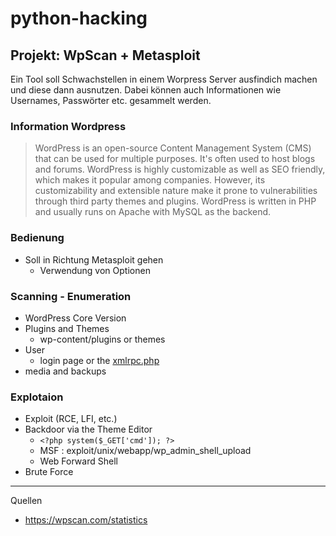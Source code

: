 # python-hacking

## Projekt: WpScan + Metasploit
Ein Tool soll Schwachstellen in einem Worpress Server ausfindich machen und diese dann ausnutzen.
Dabei können auch Informationen wie Usernames, Passwörter etc. gesammelt werden. 

### Information Wordpress

> WordPress is an open-source Content Management System (CMS) that can be used for multiple purposes. It's often used to host blogs and forums. WordPress is highly customizable as well as SEO friendly, which makes it popular among companies. However, its customizability and extensible nature make it prone to vulnerabilities through third party themes and plugins. WordPress is written in PHP and usually runs on Apache with MySQL as the backend.



### Bedienung 
- Soll in Richtung Metasploit gehen
  - Verwendung von Optionen

### Scanning - Enumeration
- WordPress Core Version 
- Plugins and Themes 
  - wp-content/plugins or themes
- User
  - login page or the [xmlrpc.php](https://the-bilal-rizwan.medium.com/wordpress-xmlrpc-php-common-vulnerabilites-how-to-exploit-them-d8d3c8600b32)
- media and backups

### Explotaion
- Exploit (RCE, LFI, etc.)
- Backdoor via the Theme Editor
  - ```<?php system($_GET['cmd']); ?>```
  - MSF : exploit/unix/webapp/wp_admin_shell_upload
  - Web Forward Shell
- Brute Force


---


Quellen
* https://wpscan.com/statistics







